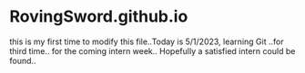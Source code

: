 # RovingSword.github.io

this is my first time to modify this file..Today is 5/1/2023, learning Git ..for third time.. for the coming intern week.. Hopefully a satisfied intern could be found..

